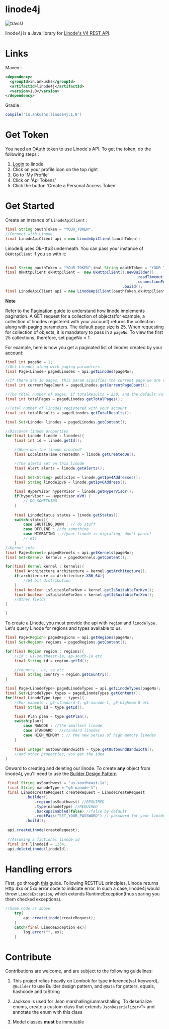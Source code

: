 # linode4j #

![travis!](https://travis-ci.org/ankushs92/linode4j.svg?branch=master "travis")

linode4j is a Java library for [Linode's V4 REST API](https://developers.linode.com/v4). 

# Links

Maven : 

```xml
<dependency>
  <groupId>in.ankushs</groupId>
  <artifactId>linode4j</artifactId>
  <version>1.0</version>
</dependency>
```

Gradle :
```groovy
compile('in.ankushs:linode4j:1.0')
```

# Get Token #

You need an [OAuth](https://developers.linode.com/v4/access) token to use Linode's API.
To get the token, do the following steps :

1. [Login](https://cloud.linode.com/linodes) to linode
2. Click on your profile icon on the top right
3. Go to 'My Profile'
4. Click on 'Api Tokens'
5. Click the button 'Create a Personal Access Token'


# Get Started #

Create an instance of `LinodeApiClient` : 

```java
final String oauthToken = "YOUR_TOKEN";
//Connect with Linode
final LinodeApiClient api = new LinodeApiClient(oauthToken);    
```

Linode4j uses OkHttp3 underneath. You can pass your instance of `OkHttpClient` if you so with it:

```java
       
final String oauthToken = "YOUR_TOKEN";inal String oauthToken = "YOUR_TOKEN";
final OkHttpClient okHttpClient =  new OkHttpClient().newBuilder()
                                                          .readTimeout(5, TimeUnit.SECONDS)
                                                          .connectionPool(new ConnectionPool(5,5,TimeUnit.MINUTES))
                                                    .build();
final LinodeApiClient api = new LinodeApiClient(oauthToken,okHttpClient);

```

**Note** 

Refer to the [Pagination](https://developers.linode.com/v4/pagination) guide to understand how linode implements pagination. A GET request for a collection of objects(for example, a collection of linodes registered with your account) returns the collection along with paging parameters.
The default page size is 25. When requesting for collection of objects, it is mandatory to pass in a `pageNo`.
To view the first 25 collections, therefore, set pageNo = 1 
 
For example, here is how you get a paginated list of linodes created by your account:

```java
final int pageNo = 1;
//Get Linodes along with paging parameters
final Page<Linode> pagedLinodes = api.getLinodes(pageNo);

//If there are 10 pages, this param signifies the current page we are on
final int currentPageCount = pagedLinodes.getCurrentPageCount();

//The total number of pages. If totalResults = 250, and the default value of objects returned by Linode is 25, then totalPages = (250/25) = 10
final int totalPages = pagedLinodes.getTotalPages();

//Total number of linodes registered with your account
final int totalResults = pagedLinodes.getTotalResults();

final Set<Linode> linodes = pagedLinodes.getContent();

//Discover linode properties
for(final Linode linode : linodes){
    final int id = linode.getId();

    //When was the linode created?
    final LocalDateTime createdOn = linode.getCreatedOn();

    //The alerts set on this linode
    final Alert alerts = linode.getAlerts();

    final Set<String> publicIps = linode.getIpv4Addresses();
    final String linodeIpv6 = linode.getIpv6Address();
    
    final HyperVisor hyperVisor = linode.getHyperVisor();
    if(hyperVisor == HyperVisor.KVM) {
        // DO SOMETHING
    }
    
    final LinodeStatus status = linode.getStatus();
    switch(status){
        case SHUTTING_DOWN : // do stuff
        case OFFLINE : //do something
        case MIGRATING : //your linode is migrating, don't panic!
        // etc
    }
//Kernel info
final Page<Kernel> pagedKernels = api.getKernels(pageNo);
final Set<Kernel> kernels = pagedKernels.getContent();

for(final Kernel kernel : kernels){
    final Architecture architecture = kernel.getArchitecture();
    if(architecture == Architecture.X86_64){
        //64 bit distribution
    }
    final boolean isSuitableForKvm = kernel.getIsSuitableForKvm();
    final boolean isSuitableForXen = kernel.getIsSuitableForXen();
    //Other fields
}

}
```

To create a Linode, you must provide the api with `region` and `linodeType` . Let's query Linode for  regions and types available to us.

```java
final Page<Region> pagedRegions = api.getRegions(pageNo);
final Set<Region> regions = pagedRegions.getContent();

for(final Region region : regions){
    //id : us-southeast-1a, ap-south-1a etc
    final String id = region.getId();

    //country : us, sg etc
    final String country = region.getCountry();
}

final Page<LinodeType> pagedLinodeTypes = api.getLinodeTypes(pageNo);
final Set<LinodeType> types = pagedLinodeTypes.getContent();
for(final LinodeType type : types){
    //For example : g5-standard-4, g5-nanode-1, g5-highmem-8 etc
    final String id = type.getId();

    final Plan plan = type.getPlan();
    switch(plan){
        case NANODE : //the smallest linode
        case STANDARD : //standard linodes
        case HIGH_MEMORY : // the new series of high memory linodes
    }
    
    final Integer outboundBandwidth = type.getOutboundBandwidth();
    //and other properties, you get the idea
}
```

Onward to creating and deleting our linode. To create **any** object from linode4j, you'll need to use the [Builder Design Pattern](https://www.google.co.in/search?q=Builder+design+pattern&oq=Builder+design+pattern+&aqs=chrome..69i57j69i60l3.3686j0j9&sourceid=chrome&ie=UTF-8)
```java
 final String usSouthwest = "us-southeast-1a";
 final String nanodeType = "g5-nanode-1";
 final LinodeCreateRequest createRequest = LinodeCreateRequest
         .builder()
             .region(usSouthwest) //REQUIRED
             .type(nanodeType) //REQUIRED
             .backupsEnabled(false) //false by default
             .rootPass("SET_YOUR_PASSWORD") // password for your linode
         .build();
 
 api.createLinode(createRequest);
 
 //Assuming a fictional linode id
 final int linodeId = 1234; 
 api.deleteLinode(linodeId);
```

# Handling errors #

First, go through [this](https://developers.linode.com/v4/errors) guide. Following RESTFUL principles, Linode returns Http 4xx or 5xx error code
to indicate error. In such a case, linode4j would throw `LinodeException`, which extends RuntimeException(thus sparing you them checked exceptions).
 
```java
//Same code as above
    try{
        api.createLinode(createRequest);
    }
    catch(final LinodeException ex){
        log.error("", ex);
    }
``` 

# Contribute #

Contributions are welcome, and are subject to the following guidelines:

1. This project relies heavily on Lombok for type inference(`val` keyword), `@Builder` to use Builder design pattern, 
and `@Data` for getters, equals, hashcode and toString

2. Jackson is used for Json marshalling/unmarshalling. To deserialize enums, create a custom class that extends `JsonDeserializer<T>` and 
annotate the enum with this class

3. Model classes **must** be immutable
